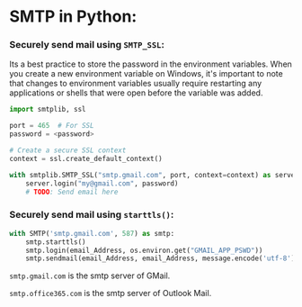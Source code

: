 # SMTP in Python:

### Securely send mail using `SMTP_SSL`:

Its a best practice to store the password in the environment variables. When you create a new environment variable on Windows, it's important to note that changes to environment variables usually require restarting any applications or shells that were open before the variable was added.

```python
import smtplib, ssl

port = 465  # For SSL
password = <password>

# Create a secure SSL context
context = ssl.create_default_context()

with smtplib.SMTP_SSL("smtp.gmail.com", port, context=context) as server:
    server.login("my@gmail.com", password)
    # TODO: Send email here
```

### Securely send mail using `starttls()`:

```python
with SMTP('smtp.gmail.com', 587) as smtp:
    smtp.starttls()
    smtp.login(email_Address, os.environ.get("GMAIL_APP_PSWD"))
    smtp.sendmail(email_Address, email_Address, message.encode('utf-8'))
```

`smtp.gmail.com` is the smtp server of GMail.

`smtp.office365.com` is the smtp server of Outlook Mail.
